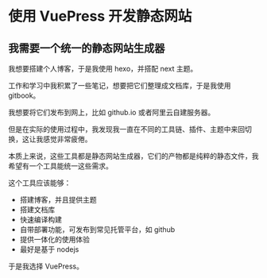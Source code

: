 # 使用 VuePress 开发静态网站

## 我需要一个统一的静态网站生成器

我想要搭建个人博客，于是我使用 hexo，并搭配 next 主题。

工作和学习中我积累了一些笔记，想要把它们整理成文档库，于是我使用 gitbook。

我想要将它们发布到网上，比如 github.io 或者阿里云自建服务器。

但是在实际的使用过程中，我发现我一直在不同的工具链、插件、主题中来回切换，这让我感觉非常疲倦。

本质上来说，这些工具都是静态网站生成器，它们的产物都是纯粹的静态文件，我希望有一个工具能统一这些需求。

这个工具应该能够：

-   搭建博客，并且提供主题
-   搭建文档库
-   快速编译构建
-   自带部署功能，可发布到常见托管平台，如 github
-   提供一体化的使用体验
-   最好是基于 nodejs

于是我选择 VuePress。

##
